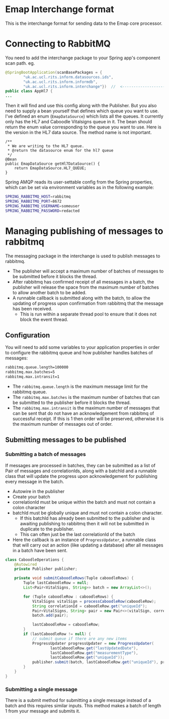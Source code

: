 # Emap Interchange format

This is the interchange format for sending data to the Emap core processor.

# Connecting to RabbitMQ

You need to add the interchange package to your Spring app's component scan path. eg.

```java
@SpringBootApplication(scanBasePackages = {
        "uk.ac.ucl.rits.inform.datasources.ids",
        "uk.ac.ucl.rits.inform.informdb",
        "uk.ac.ucl.rits.inform.interchange"})  //  <-------------------
public class AppHl7 {
...
```

Then it will find and use this config along with the Publisher. But you also need to supply a bean yourself that defines which queue you want to use.
I've defined an enum (`EmapDataSource`) which lists all the queues. It currently only has the HL7 and Caboodle Vitalsigns queue in it. The bean should return
the enum value corresponding to the queue you want to use. Here is the version in the HL7 data source. The method name is not important.

```
/**
 * We are writing to the HL7 queue.
 * @return the datasource enum for the hl7 queue
 */
@Bean
public EmapDataSource getHl7DataSource() {
    return EmapDataSource.HL7_QUEUE;
}
```

Spring AMQP reads its user-settable config from the Spring properties, which can be set via environment variables as in the following example:

```bash
SPRING_RABBITMQ_HOST=rabbitmq
SPRING_RABBITMQ_PORT=8672
SPRING_RABBITMQ_USERNAME=someuser
SPRING_RABBITMQ_PASSWORD=redacted
```

# Managing publishing of messages to rabbitmq

The messaging package in the interchange is used to publish messages to rabbitmq. 

- The publisher will accept a maximum number of batches of messages to be submitted before
  it blocks the thread. 
- After rabbitmq has confirmed receipt of all messages in a batch, the publisher will release the 
  space from the maximum number of batches to allow another batch to be added.
- A runnable callback is submitted along with the batch, to allow the updating of progress upon
  confirmation from rabbitmq that the message has been received.
    - This is run within a separate thread pool to ensure that it does not block
      the event thread. 

## Configuration

You will need to add some variables to your application properties in order to configure the 
rabbitmq queue and how publisher handles batches of messages:

```bash
rabbitmq.queue.length=100000
rabbitmq.max.batches=5
rabbitmq.max.intransit=1
```

- The `rabbitmq.queue.length` is the maximum message limit for the rabbitmq queue.
- The `rabbitmq.max.batches` is the maximum number of batches that can be submitted to the publisher 
  before it blocks the thread.
- The `rabbitmq.max.intransit` is the maximum number of messages that can be sent that do not
  have an acknowledgement from rabbitmq of successful receipt. If this is 1 then order will 
  be preserved, otherwise it is the maximum number of messages out of order.
 
  
## Submitting messages to be published

### Submitting a batch of messages

If messages are processed in batches, they can be submitted as a list of Pair of messages and correlationIds, 
along with a batchId and a runnable class that will update the progress upon acknowledgement for publishing
every message in the batch. 

- Autowire in the publisher 
- Create your batch 
- correlationId must be unique within the batch and must not contain a colon character
- batchId must be globally unique and must not contain a colon character. 
    - If this batchId has already been submitted to the publisher and is awaiting publishing to rabbitmq
      then it will not be submitted in duplicate to the publisher. 
    - This can often just be the last correlationId of the batch
- Here the callback is an instance of `ProgressUpdater`, a runnable class that will carry out an action 
  (like updating a database) after all messages in a batch have been sent.

```java
class CaboodleOperations {
    @Autowired
    private Publisher publisher;

    private void submitCaboodleRows(Tuple caboodleRows) {
        Tuple lastCaboodleRow = null;
        List<Pair<VitalSigns, String>> batch = new ArrayList<>();

        for (Tuple caboodleRow : caboodleRows) {
            VitalSigns vitalSign = processCaboodleRow(caboodleRow);
            String correlationId = caboodleRow.get("uniqueId");
            Pair<VitalSigns, String> pair = new Pair<>(vitalSign, correlationId);
            batch.add(pair);

            lastCaboodleRow = caboodleRow;
        }
        if (lastCaboodleRow != null) {
            // submit queue if there are any new items
            ProgressUpdater progressUpdater = new ProgressUpdater(
                    lastCaboodleRow.get("lastUpdatedDate"),
                    lastCaboodleRow.get("measurementType"),
                    lastCaboodleRow.get("uniqueId"));
            publisher.submit(batch, lastCaboodleRow.get("uniqueId"), progressUpdater);
        }
    }
}
```

### Submitting a single message
There is a submit method for submitting a single message instead of a batch and this requires similar
inputs. This method makes a batch of length 1 from your message and submits it. 


